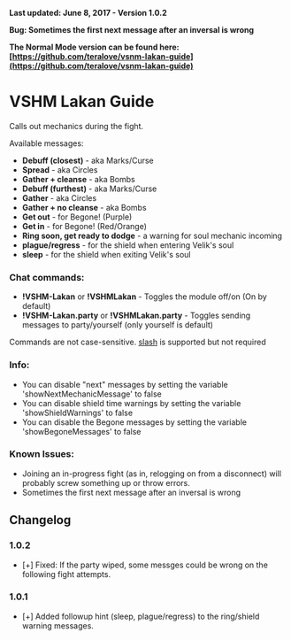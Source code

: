 **Last updated: June 8, 2017 - Version 1.0.2**

**Bug: Sometimes the first next message after an inversal is wrong**

**The Normal Mode version can be found here: [https://github.com/teralove/vsnm-lakan-guide](https://github.com/teralove/vsnm-lakan-guide)**

# VSHM Lakan Guide
Calls out mechanics during the fight.

Available messages:

* **Debuff (closest)**  - aka Marks/Curse
* **Spread**  - aka Circles
* **Gather + cleanse**  - aka Bombs
* **Debuff (furthest)**  - aka Marks/Curse
* **Gather**  - aka Circles
* **Gather + no cleanse**  - aka Bombs
* **Get out**  - for Begone! (Purple)
* **Get in**  - for Begone! (Red/Orange)
* **Ring soon, get ready to dodge**  - a warning for soul mechanic incoming
* **plague/regress**  - for the shield when entering Velik's soul
* **sleep**  - for the shield when exiting Velik's soul


### Chat commands:
* **!VSHM-Lakan** or **!VSHMLakan** - Toggles the module off/on (On by default)
* **!VSHM-Lakan.party** or **!VSHMLakan.party** - Toggles sending messages to party/yourself (only yourself is default)

Commands are not case-sensitive. [slash](https://github.com/baldera-mods/slash) is supported but not required


### Info:
* You can disable "next" messages by setting the variable 'showNextMechanicMessage' to false
* You can disable shield time warnings by setting the variable 'showShieldWarnings' to false
* You can disable the Begone messages by setting the variable 'showBegoneMessages' to false


### Known Issues:
* Joining an in-progress fight (as in, relogging on from a disconnect) will probably screw something up or throw errors.
* Sometimes the first next message after an inversal is wrong

## Changelog 
### 1.0.2
* [+] Fixed: If the party wiped, some messges could be wrong on the following fight attempts.
### 1.0.1
* [+] Added followup hint (sleep, plague/regress) to the ring/shield warning messages.